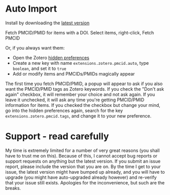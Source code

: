 Auto Import
=================

Install by downloading the [latest version](https://github.com/retorquere/zotero-pmcid-fetcher/releases/latest)

Fetch PMCID/PMID for items with a DOI. Select items, right-click, Fetch PMCID

Or, if you always want them:

* Open the Zotero [hidden preferences](https://www.zotero.org/support/preferences/hidden_preferences)
* Create a new key with name `extensions.zotero.pmcid.auto`, type `boolean`, and set it to `true`
* Add or modify items and PMCIDs/PMIDs magically appear

The first time you fetch PMCID/PMID, a popup will appear to ask if you also want the PMCID/PMID tags as Zotero keywords. If you check the "Don't ask again" checkbox, it will remember your choice and not ask again. If you leave it unchecked, it will ask any time you're getting PMCID/PMID information for items. If you checked the checkbox but change your mind, go into the hidden preferences again, search for the key `extensions.zotero.pmcid.tags`, and change it to your new preference.

# Support - read carefully

My time is extremely limited for a number of very great reasons (you shall have to trust me on this). Because of this, I
cannot accept bug reports or support requests on anything but the latest version. If you submit an issue report,
please include the version that you are on. By the time I get to your issue, the latest version might have bumped up
already, and you will have to upgrade (you might have auto-upgraded already however) and re-verify that your issue still exists.
Apologies for the inconvenience, but such are the breaks.

